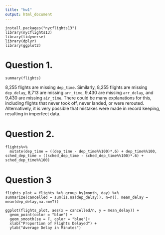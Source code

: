 ```yaml
---
title: "hw1"
output: html_document
---
```


```{r}
install.packages("nycflights13")
library(nycflights13)
library(tidyverse)
library(dplyr)
library(ggplot2)
```
# Question 1.
```{r}
summary(flights)
```

8,255 flights are missing `dep_time`. Similarly, 8,255 flights are missing `dep_delay`, 8,713 are missing `arr_time`, 9,430 are missing `arr_delay`, and 9,430 are missing `air_time`. There could be many explanations for this, including flights that never took off, never landed, or were rerouted. Alternatively, it is very possible that mistakes were made in record keeping, resulting in imperfect data.

# Question 2.
```{r}
flights%>%
  mutate(dep_time = ((dep_time - dep_time%%100)*.6) + dep_time%%100, sched_dep_time = ((sched_dep_time - sched_dep_time%%100)*.6) + sched_dep_time%%100)
```

# Question 3

```{r}
flights_plot = flights %>% group_by(month, day) %>% summarize(cancelled = sum(is.na(dep_delay)), n=n(), mean_delay = mean(dep_delay,na.rm=T))

ggplot(flights_plot, aes(x = cancelled/n, y = mean_delay)) + 
  geom_point(color = "blue") + 
  geom_smooth(se = F, color = "blue")+
  xlab("Proportion of Flights Delayed") +
  ylab("Average Delay in Minutes")
```
